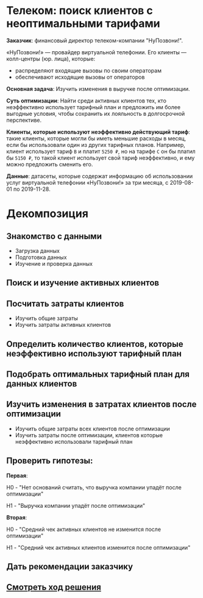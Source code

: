 # Телеком: поиск клиентов с неоптимальными тарифами

<strong>Заказчик</strong>: финансовый директор телеком-компании "НуПозвони!". 

«НуПозвони!» — провайдер виртуальной телефонии. Его клиенты — колл-центры (юр. лица), которые:

 - распределяют входящие вызовы по своим операторам
 - обеспечивают исходящие вызовы от операторов


<strong>Основная задача</strong>: Изучить изменения в выручке после оптимизации.

<strong>Суть оптимизации</strong>: Найти среди активных клиентов тех, кто неэффективно использует тарифный план и предложить им более выгодные условия, чтобы сохранить их лояльность в долгосрочной перспективе.

<strong>Клиенты, которые используют неэффективно действующий тариф</strong>: такие клиенты, которые могли бы иметь меньшие расходы в месяц, если бы использовали один из других тарифных планов. Например, клиент использует тариф `В` и платит `5250 ₽`, но на тарифе `С` он бы платил бы `5150 ₽`, то такой клиент использует свой тариф неэффективно, и ему можно предложить сменить его.


<strong>Данные</strong>: датасеты, которые содержат информацию об использовании услуг виртуальной телефонии
«НуПозвони!» за три месяца, с 2019-08-01 по 2019-11-28.

# Декомпозиция

## Знакомство с данными
 - Загрузка данных
 - Подготовка данных
 - Изучение и проверка данных
 


## Поиск и изучение активных клиентов


## Посчитать затраты клиентов
- Изучить общие затраты
- Изучить затраты активных клиентов

## Определить количество клиентов, которые неэффективно используют тарифный план

## Подобрать оптимальных тарифный план для данных клиентов

## Изучить изменения в затратах клиентов после оптимизации
- Изучить общие затраты всех клиентов после оптимизации
- Изучить затраты после оптимизации, клиентов которые неэффективно использовали тарифный план


## Проверить гипотезы:

<strong>Первая</strong>:

H0 - "Нет оснований считать, что выручка компании упадёт после оптимизации" 

H1 - "Выручка компании упадёт после оптимизации"

<strong>Вторая</strong>:

H0 - "Средний чек активных клиентов не изменится после оптимизации"

H1 - "Средний чек активных клиентов изменится после оптимизации"

## Дать рекомендации заказчику

## [Смотреть ход решения](https://github.com/AlexSidelnikov/Yandex-Practicum/blob/main/15.%20%D0%A2%D0%B5%D0%BB%D0%B5%D0%BA%D0%BE%D0%BC.%20%D0%9F%D0%BE%D0%B8%D1%81%D0%BA%20%D0%BA%D0%BB%D0%B8%D0%B5%D0%BD%D1%82%D0%BE%D0%B2%20%D1%81%20%D0%BD%D0%B5%D0%BE%D0%BF%D1%82%D0%B8%D0%BC%D0%B0%D0%BB%D1%8C%D0%BD%D1%8B%D0%BC%D0%B8%20%D1%82%D0%B0%D1%80%D0%B8%D1%84%D0%B0%D0%BC%D0%B8/15.%20%D0%A2%D0%B5%D0%BB%D0%B5%D0%BA%D0%BE%D0%BC.%20%D0%9F%D0%BE%D0%B8%D1%81%D0%BA%20%D0%BA%D0%BB%D0%B8%D0%B5%D0%BD%D1%82%D0%BE%D0%B2%20%D1%81%20%D0%BD%D0%B5%D0%BE%D0%BF%D1%82%D0%B8%D0%BC%D0%B0%D0%BB%D1%8C%D0%BD%D1%8B%D0%BC%D0%B8%20%D1%82%D0%B0%D1%80%D0%B8%D1%84%D0%B0%D0%BC%D0%B8.ipynb)
